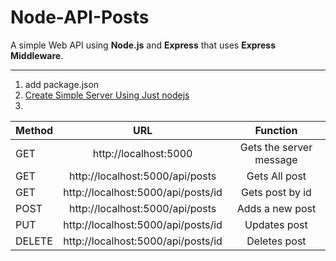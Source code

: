# Node-API-Posts
A simple Web API using **Node.js** and **Express** that uses **Express Middleware**.
________________
1. add package.json
2. [Create Simple Server Using Just nodejs](https://github.com/Node-Backend/Node-Server)
3. 

|   Method      |                 URL                     |        Function         |
| ------------- |:---------------------------------------:|:-----------------------:|
|     GET       |   http://localhost:5000                 | Gets the server message |
|     GET       |   http://localhost:5000/api/posts       | Gets All post           |
|     GET       |   http://localhost:5000/api/posts/id     | Gets post by id         |
|     POST      |   http://localhost:5000/api/posts           | Adds a new post         |
|     PUT       |   http://localhost:5000/api/posts/id        | Updates post            |
|     DELETE    |   http://localhost:5000/api/posts/id        | Deletes post            |